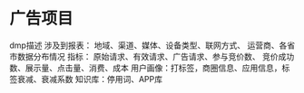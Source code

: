 # 广告项目
dmp描述
涉及到报表：
    地域、渠道、媒体、设备类型、联网方式、
    运营商、各省市数据分布情况
指标：
    原始请求、有效请求、广告请求、参与竞价数、
    竞价成功数、展示量、点击量、消费、成本
用户画像：打标签，商圈信息、应用信息，标签衰减、衰减系数
知识库：停用词、APP库